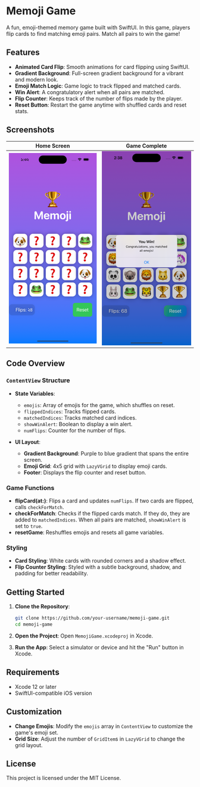 # Memoji Game

A fun, emoji-themed memory game built with SwiftUI. In this game, players flip cards to find matching emoji pairs. Match all pairs to win the game!

## Features

- **Animated Card Flip**: Smooth animations for card flipping using SwiftUI.
- **Gradient Background**: Full-screen gradient background for a vibrant and modern look.
- **Emoji Match Logic**: Game logic to track flipped and matched cards.
- **Win Alert**: A congratulatory alert when all pairs are matched.
- **Flip Counter**: Keeps track of the number of flips made by the player.
- **Reset Button**: Restart the game anytime with shuffled cards and reset stats.

## Screenshots

| Home Screen                                  | Game Complete                               |
|----------------------------------------------|---------------------------------------------|
| <img src="screenshot/ss.png" alt="Game Screenshot" width="300"/> | <img src="screenshot/Simulator Screenshot - iPhone 14 Pro - 2024-11-14 at 14.39.13.png" alt="Game Screenshot" width="300"/> |



## Code Overview

### `ContentView` Structure

- **State Variables**:
  - `emojis`: Array of emojis for the game, which shuffles on reset.
  - `flippedIndices`: Tracks flipped cards.
  - `matchedIndices`: Tracks matched card indices.
  - `showWinAlert`: Boolean to display a win alert.
  - `numFlips`: Counter for the number of flips.

- **UI Layout**:
  - **Gradient Background**: Purple to blue gradient that spans the entire screen.
  - **Emoji Grid**: 4x5 grid with `LazyVGrid` to display emoji cards.
  - **Footer**: Displays the flip counter and reset button.

### Game Functions

- **flipCard(at:)**: Flips a card and updates `numFlips`. If two cards are flipped, calls `checkForMatch`.
- **checkForMatch**: Checks if the flipped cards match. If they do, they are added to `matchedIndices`. When all pairs are matched, `showWinAlert` is set to `true`.
- **resetGame**: Reshuffles emojis and resets all game variables.

### Styling

- **Card Styling**: White cards with rounded corners and a shadow effect.
- **Flip Counter Styling**: Styled with a subtle background, shadow, and padding for better readability.

## Getting Started

1. **Clone the Repository**:
   ```bash
   git clone https://github.com/your-username/memoji-game.git
   cd memoji-game
   ```

2. **Open the Project**:
   Open `MemojiGame.xcodeproj` in Xcode.

3. **Run the App**:
   Select a simulator or device and hit the "Run" button in Xcode.

## Requirements

- Xcode 12 or later
- SwiftUI-compatible iOS version

## Customization

- **Change Emojis**: Modify the `emojis` array in `ContentView` to customize the game's emoji set.
- **Grid Size**: Adjust the number of `GridItem`s in `LazyVGrid` to change the grid layout.

## License

This project is licensed under the MIT License.
```
